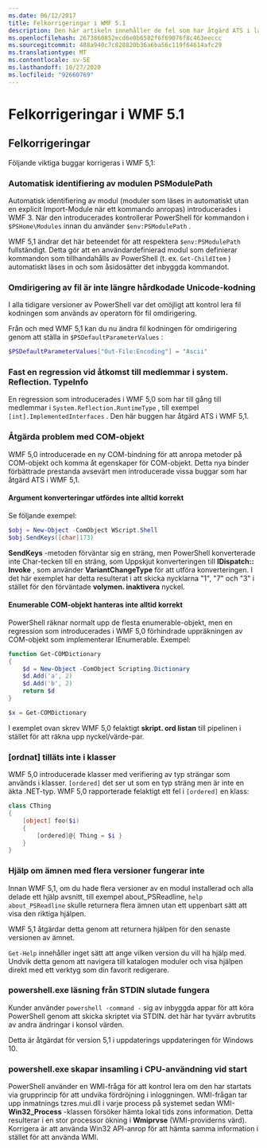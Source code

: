 ```yaml
---
ms.date: 06/12/2017
title: Felkorrigeringar i WMF 5.1
description: Den här artikeln innehåller de fel som har åtgärd ATS i lanseringen av WMF 5,1.
ms.openlocfilehash: 2673860852ecd6e0b6582f6f69076f8c463eeccc
ms.sourcegitcommit: 488a940c7c828820b36a6ba56c119f64614afc29
ms.translationtype: MT
ms.contentlocale: sv-SE
ms.lasthandoff: 10/27/2020
ms.locfileid: "92660769"
---
```

# <a name="bug-fixes-in-wmf-51"></a>Felkorrigeringar i WMF 5.1

## <a name="bug-fixes"></a>Felkorrigeringar

Följande viktiga buggar korrigeras i WMF 5,1:

### <a name="module-auto-discovery-fully-honors-psmodulepath"></a>Automatisk identifiering av modulen PSModulePath

Automatisk identifiering av modul (moduler som läses in automatiskt utan en explicit Import-Module när ett kommando anropas) introducerades i WMF 3. När den introducerades kontrollerar PowerShell för kommandon i `$PSHome\Modules` innan du använder `$env:PSModulePath` .

WMF 5,1 ändrar det här beteendet för att respektera `$env:PSModulePath` fullständigt. Detta gör att en användardefinierad modul som definierar kommandon som tillhandahålls av PowerShell (t. ex. `Get-ChildItem` ) automatiskt läses in och som åsidosätter det inbyggda kommandot.

### <a name="file-redirection-no-longer-hard-codes--encoding-unicode"></a>Omdirigering av fil är inte längre hårdkodade Unicode-kodning

I alla tidigare versioner av PowerShell var det omöjligt att kontrol lera fil kodningen som används av operatorn för fil omdirigering.

Från och med WMF 5,1 kan du nu ändra fil kodningen för omdirigering genom att ställa in `$PSDefaultParameterValues` :

```powershell
$PSDefaultParameterValues["Out-File:Encoding"] = "Ascii"
```

### <a name="fixed-a-regression-in-accessing-members-of-systemreflectiontypeinfo"></a>Fast en regression vid åtkomst till medlemmar i system. Reflection. TypeInfo

En regression som introducerades i WMF 5,0 som har till gång till medlemmar i `System.Reflection.RuntimeType` , till exempel `[int].ImplementedInterfaces` . Den här buggen har åtgärd ATS i WMF 5,1.

### <a name="fixed-some-issues-with-com-objects"></a>Åtgärda problem med COM-objekt

WMF 5,0 introducerade en ny COM-bindning för att anropa metoder på COM-objekt och komma åt egenskaper för COM-objekt. Detta nya binder förbättrade prestanda avsevärt men introducerade vissa buggar som har åtgärd ATS i WMF 5,1.

#### <a name="argument-conversions-were-not-always-performed-correctly"></a>Argument konverteringar utfördes inte alltid korrekt

Se följande exempel:

```powershell
$obj = New-Object -ComObject WScript.Shell
$obj.SendKeys([char]173)
```

**SendKeys** -metoden förväntar sig en sträng, men PowerShell konverterade inte Char-tecken till en sträng, som Uppskjut konverteringen till **IDispatch:: Invoke** , som använder **VariantChangeType** för att utföra konverteringen. I det här exemplet har detta resulterat i att skicka nycklarna "1", "7" och "3" i stället för den förväntade **volymen. inaktivera** nyckel.

#### <a name="enumerable-com-objects-not-always-handled-correctly"></a>Enumerable COM-objekt hanteras inte alltid korrekt

PowerShell räknar normalt upp de flesta enumerable-objekt, men en regression som introducerades i WMF 5,0 förhindrade uppräkningen av COM-objekt som implementerar IEnumerable. Exempel:

```powershell
function Get-COMDictionary
{
    $d = New-Object -ComObject Scripting.Dictionary
    $d.Add('a', 2)
    $d.Add('b', 2)
    return $d
}

$x = Get-COMDictionary
```

I exemplet ovan skrev WMF 5,0 felaktigt **skript. ord listan** till pipelinen i stället för att räkna upp nyckel/värde-par.

### <a name="ordered-was-not-allowed-inside-classes"></a>[ordnat] tilläts inte i klasser

WMF 5,0 introducerade klasser med verifiering av typ strängar som används i klasser. `[ordered]` det ser ut som en typ sträng men är inte en äkta .NET-typ. WMF 5,0 rapporterade felaktigt ett fel i `[ordered]` en klass:

```powershell
class CThing
{
    [object] foo($i)
    {
        [ordered]@{ Thing = $i }
    }
}
```

### <a name="help-on-about-topics-with-multiple-versions-does-not-work"></a>Hjälp om ämnen med flera versioner fungerar inte

Innan WMF 5,1, om du hade flera versioner av en modul installerad och alla delade ett hjälp avsnitt, till exempel about_PSReadline, `help about_PSReadline` skulle returnera flera ämnen utan ett uppenbart sätt att visa den riktiga hjälpen.

WMF 5,1 åtgärdar detta genom att returnera hjälpen för den senaste versionen av ämnet.

`Get-Help` innehåller inget sätt att ange vilken version du vill ha hjälp med. Undvik detta genom att navigera till katalogen moduler och visa hjälpen direkt med ett verktyg som din favorit redigerare.

### <a name="powershellexe-reading-from-stdin-stopped-working"></a>powershell.exe läsning från STDIN slutade fungera

Kunder använder `powershell -command -` sig av inbyggda appar för att köra PowerShell genom att skicka skriptet via STDIN. det här har tyvärr avbrutits av andra ändringar i konsol värden.

Detta är åtgärdat för version 5,1 i uppdaterings uppdateringen för Windows 10.

### <a name="powershellexe-creates-spike-in-cpu-usage-on-startup"></a>powershell.exe skapar insamling i CPU-användning vid start

PowerShell använder en WMI-fråga för att kontrol lera om den har startats via grupprincip för att undvika fördröjning i inloggningen. WMI-frågan tar upp inmatnings tzres.mui.dll i varje process på systemet sedan WMI- **Win32_Process** -klassen försöker hämta lokal tids zons information. Detta resulterar i en stor processor ökning i **Wmiprvse** (WMI-providerns värd). Korrigera är att använda Win32 API-anrop för att hämta samma information i stället för att använda WMI.
